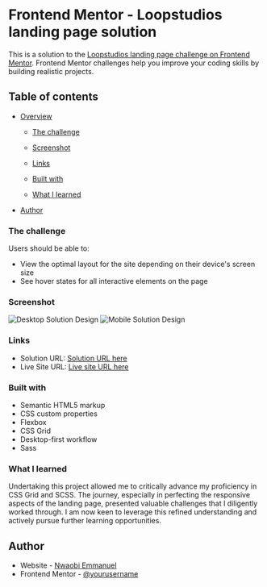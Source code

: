 # Frontend Mentor - Loopstudios landing page solution

This is a solution to the [Loopstudios landing page challenge on Frontend Mentor](https://www.frontendmentor.io/challenges/loopstudios-landing-page-N88J5Onjw). Frontend Mentor challenges help you improve your coding skills by building realistic projects.

## Table of contents

- [Overview](#overview)

  - [The challenge](#the-challenge)
  - [Screenshot](#screenshot)
  - [Links](#links)

  - [Built with](#built-with)
  - [What I learned](#what-i-learned)

- [Author](#author)

### The challenge

Users should be able to:

- View the optimal layout for the site depending on their device's screen size
- See hover states for all interactive elements on the page

### Screenshot

![Desktop Solution Design](images/loopstudio-desktop-solution.png)
![Mobile Solution Design](images/loopstudio-mobile-solution.png)

### Links

- Solution URL: [Solution URL here](https://digitalbank-landingpage-challenge.vercel.app/)
- Live Site URL: [Live site URL here](https://digitalbank-landingpage-challenge.vercel.app/)

### Built with

- Semantic HTML5 markup
- CSS custom properties
- Flexbox
- CSS Grid
- Desktop-first workflow
- Sass

### What I learned

Undertaking this project allowed me to critically advance my proficiency in CSS Grid and SCSS. The journey, especially in perfecting the responsive aspects of the landing page, presented valuable challenges that I diligently worked through. I am now keen to leverage this refined understanding and actively pursue further learning opportunities.

## Author

- Website - [Nwaobi Emmanuel](https://github.com/EmmanuelNwaobi)
- Frontend Mentor - [@yourusername](https://www.frontendmentor.io/profile/EmmanuelNwaobi)
